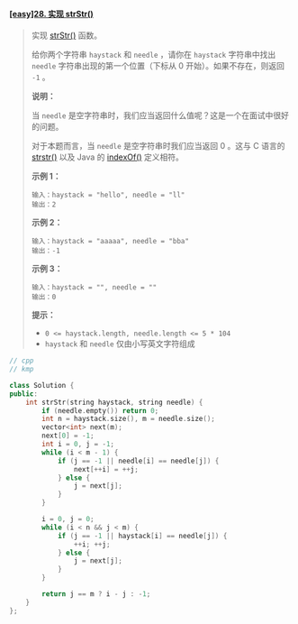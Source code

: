 #### [[easy]28. 实现 strStr()](https://leetcode-cn.com/problems/implement-strstr/)

> 实现 [strStr()](https://baike.baidu.com/item/strstr/811469) 函数。
>
> 给你两个字符串 `haystack` 和 `needle` ，请你在 `haystack` 字符串中找出 `needle` 字符串出现的第一个位置（下标从 0 开始）。如果不存在，则返回 `-1` 。
>
>  
>
> **说明：**
>
> 当 `needle` 是空字符串时，我们应当返回什么值呢？这是一个在面试中很好的问题。
>
> 对于本题而言，当 `needle` 是空字符串时我们应当返回 0 。这与 C 语言的 [strstr()](https://baike.baidu.com/item/strstr/811469) 以及 Java 的 [indexOf()](https://docs.oracle.com/javase/7/docs/api/java/lang/String.html#indexOf(java.lang.String)) 定义相符。
>
>  
>
> **示例 1：**
>
> ```
> 输入：haystack = "hello", needle = "ll"
> 输出：2
> ```
>
> **示例 2：**
>
> ```
> 输入：haystack = "aaaaa", needle = "bba"
> 输出：-1
> ```
>
> **示例 3：**
>
> ```
> 输入：haystack = "", needle = ""
> 输出：0
> ```
>
>  
>
> **提示：**
>
> - `0 <= haystack.length, needle.length <= 5 * 104`
> - `haystack` 和 `needle` 仅由小写英文字符组成



```cpp
// cpp
// kmp

class Solution {
public:
    int strStr(string haystack, string needle) {
        if (needle.empty()) return 0;
        int n = haystack.size(), m = needle.size();
        vector<int> next(m);
        next[0] = -1;
        int i = 0, j = -1;
        while (i < m - 1) {
            if (j == -1 || needle[i] == needle[j]) {
                next[++i] = ++j;
            } else {
                j = next[j];
            }
        }

        i = 0, j = 0;
        while (i < n && j < m) {
            if (j == -1 || haystack[i] == needle[j]) {
                ++i; ++j;
            } else {
                j = next[j];
            }
        }

        return j == m ? i - j : -1;
    }
};
```

